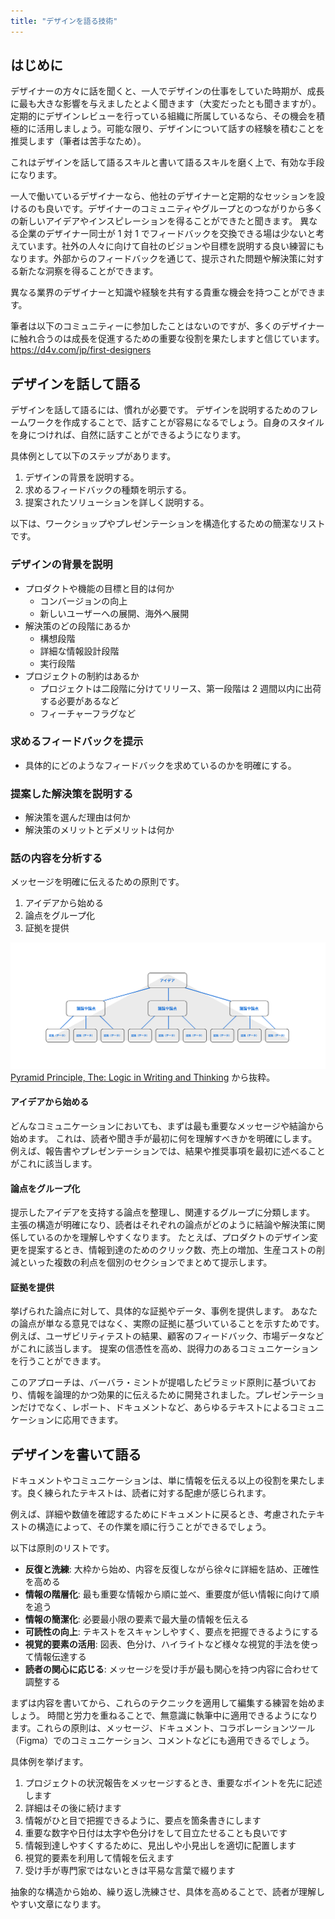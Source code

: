 ```yaml
---
title: "デザインを語る技術"
---
```

## はじめに
デザイナーの方々に話を聞くと、一人でデザインの仕事をしていた時期が、成長に最も大きな影響を与えましたとよく聞きます（大変だったとも聞きますが）。
定期的にデザインレビューを行っている組織に所属しているなら、その機会を積極的に活用しましょう。可能な限り、デザインについて話すの経験を積むことを推奨します（筆者は苦手なため）。

これはデザインを話して語るスキルと書いて語るスキルを磨く上で、有効な手段になります。

一人で働いているデザイナーなら、他社のデザイナーと定期的なセッションを設けるのも良いです。デザイナーのコミュニティやグループとのつながりから多くの新しいアイデアやインスピレーションを得ることができたと聞きます。
異なる企業のデザイナー同士が 1 対 1 でフィードバックを交換できる場は少ないと考えています。社外の人々に向けて自社のビジョンや目標を説明する良い練習にもなります。外部からのフィードバックを通じて、提示された問題や解決策に対する新たな洞察を得ることができます。

異なる業界のデザイナーと知識や経験を共有する貴重な機会を持つことができます。

筆者は以下のコミュニティーに参加したことはないのですが、多くのデザイナーに触れ合うのは成長を促進するための重要な役割を果たしますと信じています。
https://d4v.com/jp/first-designers

## デザインを話して語る
デザインを話して語るには、慣れが必要です。
デザインを説明するためのフレームワークを作成することで、話すことが容易になるでしょう。自身のスタイルを身につければ、自然に話すことができるようになります。

具体例として以下のステップがあります。

1. デザインの背景を説明する。
2. 求めるフィードバックの種類を明示する。
3. 提案されたソリューションを詳しく説明する。

以下は、ワークショップやプレゼンテーションを構造化するための簡潔なリストです。

### デザインの背景を説明
- プロダクトや機能の目標と目的は何か
  - コンバージョンの向上
  - 新しいユーザーへの展開、海外へ展開
- 解決策のどの段階にあるか
  - 構想段階 
  - 詳細な情報設計段階
  - 実行段階 
- プロジェクトの制約はあるか
  - プロジェクトは二段階に分けてリリース、第一段階は 2 週間以内に出荷する必要があるなど
  - フィーチャーフラグなど

### 求めるフィードバックを提示
- 具体的にどのようなフィードバックを求めているのかを明確にする。

### 提案した解決策を説明する
- 解決策を選んだ理由は何か
- 解決策のメリットとデメリットは何か

### 話の内容を分析する
メッセージを明確に伝えるための原則です。

1. アイデアから始める
2. 論点をグループ化
3. 証拠を提供

![](/images/books/product-design/pyramid.png)
[Pyramid Principle, The: Logic in Writing and Thinking](https://www.amazon.co.jp/-/en/Barbara-Minto/dp/1292372265) から抜粋。

#### アイデアから始める
どんなコミュニケーションにおいても、まずは最も重要なメッセージや結論から始めます。
これは、読者や聞き手が最初に何を理解すべきかを明確にします。
例えば、報告書やプレゼンテーションでは、結果や推奨事項を最初に述べることがこれに該当します。

#### 論点をグループ化
提示したアイデアを支持する論点を整理し、関連するグループに分類します。
主張の構造が明確になり、読者はそれぞれの論点がどのように結論や解決策に関係しているのかを理解しやすくなります。
たとえば、プロダクトのデザイン変更を提案するとき、情報到達のためのクリック数、売上の増加、生産コストの削減といった複数の利点を個別のセクションでまとめて提示します。

#### 証拠を提供
挙げられた論点に対して、具体的な証拠やデータ、事例を提供します。
あなたの論点が単なる意見ではなく、実際の証拠に基づいていることを示すためです。
例えば、ユーザビリティテストの結果、顧客のフィードバック、市場データなどがこれに該当します。
提案の信憑性を高め、説得力のあるコミュニケーションを行うことができます。

このアプローチは、バーバラ・ミントが提唱したピラミッド原則に基づいており、情報を論理的かつ効果的に伝えるために開発されました。プレゼンテーションだけでなく、レポート、ドキュメントなど、あらゆるテキストによるコミュニケーションに応用できます。

## デザインを書いて語る
ドキュメントやコミュニケーションは、単に情報を伝える以上の役割を果たします。良く練られたテキストは、読者に対する配慮が感じられます。

例えば、詳細や数値を確認するためにドキュメントに戻るとき、考慮されたテキストの構造によって、その作業を順に行うことができるでしょう。

以下は原則のリストです。
- **反復と洗練**: 大枠から始め、内容を反復しながら徐々に詳細を詰め、正確性を高める
- **情報の階層化**: 最も重要な情報から順に並べ、重要度が低い情報に向けて順を追う
- **情報の簡潔化**: 必要最小限の要素で最大量の情報を伝える
- **可読性の向上**: テキストをスキャンしやすく、要点を把握できるようにする
- **視覚的要素の活用**: 図表、色分け、ハイライトなど様々な視覚的手法を使って情報伝達する
- **読者の関心に応じる**: メッセージを受け手が最も関心を持つ内容に合わせて調整する

まずは内容を書いてから、これらのテクニックを適用して編集する練習を始めましょう。
時間と労力を重ねることで、無意識に執筆中に適用できるようになります。これらの原則は、メッセージ、ドキュメント、コラボレーションツール（Figma）でのコミュニケーション、コメントなどにも適用できるでしょう。 

具体例を挙げます。
1. プロジェクトの状況報告をメッセージするとき、重要なポイントを先に記述します 
2. 詳細はその後に続けます 
3. 情報がひと目で把握できるように、要点を箇条書きにします
4. 重要な数字や日付は太字や色分けをして目立たせることも良いです
5. 情報到達しやすくするために、見出しや小見出しを適切に配置します 
6. 視覚的要素を利用して情報を伝えます
7. 受け手が専門家ではないときは平易な言葉で綴ります

抽象的な構造から始め、繰り返し洗練させ、具体を高めることで、読者が理解しやすい文章になります。